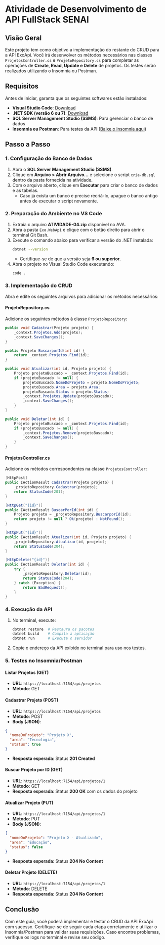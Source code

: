 # Atividade de Desenvolvimento de API FullStack SENAI

## Visão Geral
Este projeto tem como objetivo a implementação do restante do CRUD para a API ExoApi. Você irá desenvolver os métodos necessários nas classes `ProjetosController.cs` e `ProjetoRepository.cs` para completar as operações de **Create, Read, Update e Delete** de projetos. Os testes serão realizados utilizando o Insomnia ou Postman.

## Requisitos
Antes de iniciar, garanta que os seguintes softwares estão instalados:

- **Visual Studio Code**: [Download](https://code.visualstudio.com)
- **.NET SDK (versão 6 ou 7)**: [Download](https://dotnet.microsoft.com/en-us/download)
- **SQL Server Management Studio (SSMS)**: Para gerenciar o banco de dados
- **Insomnia ou Postman**: Para testes da API ([Baixe o Insomnia aqui](https://insomnia.rest/download))

## Passo a Passo

### 1. Configuração do Banco de Dados
1. Abra o **SQL Server Management Studio (SSMS)**.
2. Clique em **Arquivo > Abrir Arquivo...** e selecione o script `cria-db.sql` dentro da pasta fornecida na atividade.
3. Com o arquivo aberto, clique em **Executar** para criar o banco de dados e as tabelas.
   - Caso já exista um banco e precise recriá-lo, apague o banco antigo antes de executar o script novamente.

### 2. Preparação do Ambiente no VS Code
1. Extraia o arquivo **ATIVIDADE-04.zip** disponível no AVA.
2. Abra a pasta `Exo.WebApi` e clique com o botão direito para abrir o terminal Git Bash.
3. Execute o comando abaixo para verificar a versão do .NET instalada:
   ```sh
   dotnet --version
   ```
   - Certifique-se de que a versão seja **6 ou superior**.
4. Abra o projeto no Visual Studio Code executando:
   ```sh
   code .
   ```

### 3. Implementação do CRUD
Abra e edite os seguintes arquivos para adicionar os métodos necessários:

#### **ProjetoRepository.cs**
Adicione os seguintes métodos à classe `ProjetoRepository`:
```csharp
public void Cadastrar(Projeto projeto) {
    _context.Projetos.Add(projeto);
    _context.SaveChanges();
}

public Projeto BuscarporId(int id) {
    return _context.Projetos.Find(id);
}

public void Atualizar(int id, Projeto projeto) {
    Projeto projetoBuscado = _context.Projetos.Find(id);
    if (projetoBuscado != null) {
        projetoBuscado.NomeDoProjeto = projeto.NomeDoProjeto;
        projetoBuscado.Area = projeto.Area;
        projetoBuscado.Status = projeto.Status;
        _context.Projetos.Update(projetoBuscado);
        _context.SaveChanges();
    }
}

public void Deletar(int id) {
    Projeto projetoBuscado = _context.Projetos.Find(id);
    if (projetoBuscado != null) {
        _context.Projetos.Remove(projetoBuscado);
        _context.SaveChanges();
    }
}
```

#### **ProjetosController.cs**
Adicione os métodos correspondentes na classe `ProjetosController`:
```csharp
[HttpPost]
public IActionResult Cadastrar(Projeto projeto) {
    _projetoRepository.Cadastrar(projeto);
    return StatusCode(201);
}

[HttpGet("{id}")]
public IActionResult BuscarPorId(int id) {
    Projeto projeto = _projetoRepository.BuscarporId(id);
    return projeto != null ? Ok(projeto) : NotFound();
}

[HttpPut("{id}")]
public IActionResult Atualizar(int id, Projeto projeto) {
    _projetoRepository.Atualizar(id, projeto);
    return StatusCode(204);
}

[HttpDelete("{id}")]
public IActionResult Deletar(int id) {
    try {
        _projetoRepository.Deletar(id);
        return StatusCode(204);
    } catch (Exception) {
        return BadRequest();
    }
}
```

### 4. Execução da API
1. No terminal, execute:
   ```sh
   dotnet restore  # Restaura os pacotes
   dotnet build    # Compila a aplicação
   dotnet run      # Executa o servidor
   ```
2. Copie o endereço da API exibido no terminal para uso nos testes.

### 5. Testes no Insomnia/Postman

#### **Listar Projetos (GET)**
- **URL**: `https://localhost:7154/api/projetos`
- **Método**: GET

#### **Cadastrar Projeto (POST)**
- **URL**: `https://localhost:7154/api/projetos`
- **Método**: POST
- **Body (JSON)**:
```json
{
  "nomeDoProjeto": "Projeto X",
  "area": "Tecnologia",
  "status": true
}
```
- **Resposta esperada**: Status **201 Created**

#### **Buscar Projeto por ID (GET)**
- **URL**: `https://localhost:7154/api/projetos/1`
- **Método**: GET
- **Resposta esperada**: Status **200 OK** com os dados do projeto

#### **Atualizar Projeto (PUT)**
- **URL**: `https://localhost:7154/api/projetos/1`
- **Método**: PUT
- **Body (JSON)**:
```json
{
  "nomeDoProjeto": "Projeto X - Atualizado",
  "area": "Educação",
  "status": false
}
```
- **Resposta esperada**: Status **204 No Content**

#### **Deletar Projeto (DELETE)**
- **URL**: `https://localhost:7154/api/projetos/1`
- **Método**: DELETE
- **Resposta esperada**: Status **204 No Content**

## Conclusão
Com este guia, você poderá implementar e testar o CRUD da API ExoApi com sucesso. Certifique-se de seguir cada etapa corretamente e utilizar o Insomnia/Postman para validar suas requisições. Caso encontre problemas, verifique os logs no terminal e revise seu código.

